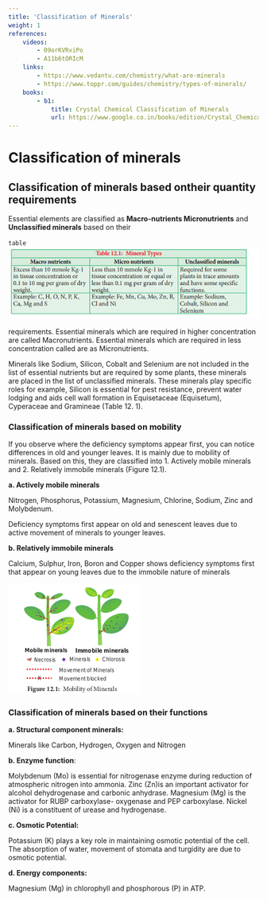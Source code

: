 ```yaml
---
title: 'Classification of Minerals'
weight: 1
references:
    videos:
        - 09orKVRxiPo
        - A11b6tORIcM
    links:
        - https://www.vedantu.com/chemistry/what-are-minerals
        - https://www.toppr.com/guides/chemistry/types-of-minerals/
    books:
        - b1:
            title: Crystal Chemical Classification of Minerals
            url: https://www.google.co.in/books/edition/Crystal_Chemical_Classification_of_Miner/0qfaBwAAQBAJ?hl=en&gbpv=0
---
```



#  Classification of minerals 

##  Classification of minerals based ontheir quantity requirements 

Essential elements are classified as **Macro-nutrients Micronutrients** and **Unclassified minerals** based on their 

`table`
![](1.png)

requirements. Essential minerals which are required in higher concentration are called Macronutrients. Essential minerals which are required in less concentration called are as Micronutrients.

Minerals like Sodium, Silicon, Cobalt and Selenium are not included in the list of essential nutrients but are required by some plants, these minerals are placed in the list of unclassified minerals. These minerals play specific roles for example, Silicon is essential for pest resistance, prevent water lodging and aids cell wall formation in Equisetaceae (Equisetum), Cyperaceae and Gramineae (Table 12. 1).

###  Classification of minerals based on mobility


If you observe where the deficiency symptoms appear first, you can notice differences in old and younger leaves. It is mainly due to mobility of minerals. Based on this, they are classified into 1. Actively mobile minerals and 2. Relatively immobile minerals (Figure 12.1).

**a. Actively mobile minerals** 

Nitrogen, Phosphorus, Potassium, Magnesium, Chlorine, Sodium, Zinc and Molybdenum.

Deficiency symptoms first appear on old and senescent leaves due to active movement of minerals to younger leaves.

**b. Relatively immobile minerals** 

Calcium, Sulphur, Iron, Boron and Copper shows deficiency symptoms first that appear on young leaves due to the immobile nature of minerals

![ Mobility of Minerals](12.1.png "")


###  Classification of minerals based on their functions


**a. Structural component minerals:** 

Minerals like Carbon, Hydrogen, Oxygen and Nitrogen

**b. Enzyme function**: 


Molybdenum (Mo) is essential for nitrogenase enzyme during reduction of atmospheric nitrogen into ammonia. Zinc (Zn)is an important activator for alcohol dehydrogenase and carbonic anhydrase. Magnesium (Mg) is the activator for RUBP carboxylase- oxygenase and PEP carboxylase. Nickel (Ni) is a constituent of urease and hydrogenase.

**c. Osmotic Potential:** 

Potassium (K) plays a key role in maintaining osmotic potential of the cell. The absorption of water, movement of stomata and turgidity are due to osmotic potential.

**d. Energy components:** 

Magnesium (Mg) in chlorophyll and phosphorous (P) in ATP.
